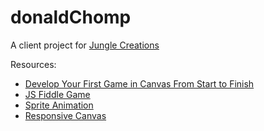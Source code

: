 # donaldChomp
A client project for [Jungle Creations](https://junglecreations.com)

Resources:

- [Develop Your First Game in Canvas From Start to Finish](https://code.tutsplus.com/tutorials/develop-your-first-game-in-canvas-from-start-to-finish--pre-39198)
- [JS Fiddle Game](http://jsfiddle.net/m1erickson/76dx7/)
- [Sprite Animation](http://www.williammalone.com/articles/create-html5-canvas-javascript-sprite-animation/)
- [Responsive Canvas](http://blog.sklambert.com/responsive-html5-canvas-game/)
